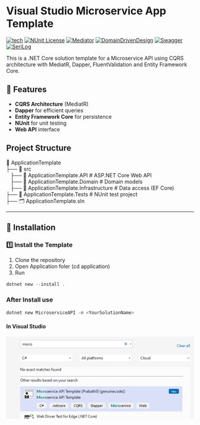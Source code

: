 # Visual Studio Microservice App Template
[![tech](https://img.shields.io/badge/powredby-.netcore-purple.svg)](https://dotnet.microsoft.com/en-us/download) [![NUnit License](https://img.shields.io/badge/powredby-NUnit-green.svg)](https://nunit.org/) [![Mediator](https://img.shields.io/badge/powredby-MediatR-blue.svg)](https://www.nuget.org/packages/mediatr/) [![DomainDrivenDesign](https://img.shields.io/badge/powredby-DDD-red.svg)](https://en.wikipedia.org/wiki/Domain-driven_design) [![Swagger](https://img.shields.io/badge/powredby-swagger-gree.svg)](https://swagger.io/) [![SeriLog](https://img.shields.io/badge/powredby-serilog-orange.svg)](https://serilog.net/)

This is a .NET Core solution template for a Microservice API using CQRS architecture with MediatR, Dapper, FluentValidation and Entity Framework Core.

## 📌 Features
- **CQRS Architecture** (MediatR)
- **Dapper** for efficient queries
- **Entity Framework Core** for persistence
- **NUnit** for unit testing
- **Web API** interface

## Project Structure

📂 ApplicationTemplate <br>
 ├── 📂 src <br>
    &nbsp;&nbsp;&nbsp;├── 📂 ApplicationTemplate.API            # ASP.NET Core Web API <br>
    &nbsp;&nbsp;&nbsp;├── 📂 ApplicationTemplate.Domain         # Domain models <br>
    &nbsp;&nbsp;&nbsp;├── 📂 ApplicationTemplate.Infrastructure # Data access (EF Core) <br>
 ├── 📂 ApplicationTemplate.Tests          # NUnit test project <br>
 ├── 🗂️ ApplicationTemplate.sln <br>


---

## 🚀 Installation

### **1️⃣ Install the Template**

1. Clone the repository
2. Open Application foler (cd application)
3. Run
```powershell
dotnet new --install .
```

### After Install use

```powershell
dotnet new MicroserviceAPI -n <YourSolutionName>
```
#### In Visual Studio

![Alt Text](https://github.com/genuinecode-git/vstemplate/blob/main/Application/VisualStudio.PNG)

